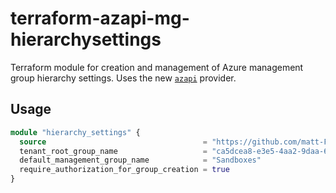 # terraform-azapi-mg-hierarchysettings

Terraform module for creation and management of Azure management group hierarchy settings.
Uses the new [`azapi`](/Azure/terraform-provider-azapi) provider.


## Usage

```terraform
module "hierarchy_settings" {
  source                                   = "https://github.com/matt-FFFFFF/terraform-azapi-mg-hierarchysettings.git"
  tenant_root_group_name                   = "ca5dcea8-e3e5-4aa2-9daa-629c40251888"
  default_management_group_name            = "Sandboxes"
  require_authorization_for_group_creation = true
}
````
